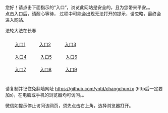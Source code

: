 您好！请点击下面指示的“入口”，浏览此网站是安全的，且为您带来平安。。 <br/>
点击入口后，请耐心等待， 过程中可能会出现无法打开的提示，请忽略，最终会进入网站. </br>

法轮大法在长春<br/>
<div style="padding:10px"><a style="margin:20px" target="_blank" href="https://dku6yk8p4ued9.cloudfront.net/2Qpsp?etmdeq" id="ccLink1" rel="nofollow">入口1</a> <a target="_blank" style="margin:20px" href="https://d180fpgeju7uqv.cloudfront.net/2Qpsp?buoev" id="ccLink2" rel="nofollow">入口2</a> <a style="margin:20px" target="_blank" href="https://d1nbvtn0v3ynkt.cloudfront.net/2Qpsp?tbpevyi" id="ccLink3" rel="nofollow">入口3</a></div>

<div style="padding:10px" ><a style="margin:20px" target="_blank" href="https://dku6yk8p4ued9.cloudfront.net/2Qpsp?etmdeq" id="ccLink4" rel="nofollow">入口4</a> <a style="margin:20px" href="https://d180fpgeju7uqv.cloudfront.net/2Qpsp?buoev" target="_blank" id="ccLink5" rel="nofollow">入口5</a> <a style="margin:20px" href="https://d1nbvtn0v3ynkt.cloudfront.net/2Qpsp?tbpevyi" target="_blank" id="ccLink6" rel="nofollow">入口6</a></div>

<div style="padding:10px"><a style="margin:20px" target="_blank" href="https://dku6yk8p4ued9.cloudfront.net/2Qpsp?etmdeq" id="ccLink7" rel="nofollow">入口7</a> <a style="margin:20px" href="https://d180fpgeju7uqv.cloudfront.net/2Qpsp?buoev" target="_blank" id="ccLink8" rel="nofollow">入口8</a> <a style="margin:20px" target="_blank" href="https://d1nbvtn0v3ynkt.cloudfront.net/2Qpsp?tbpevyi" id="ccLink9" rel="nofollow">入口9</a></div>

<br/>



请复制并记住免翻墙网址 https://github.com/yntd/changchunzx (http后一定要加s)，在电脑或手机的浏览器均可访问。。<br/>

微信如提示停止访问该网页，须先点击右上角，选择浏览器打开。
